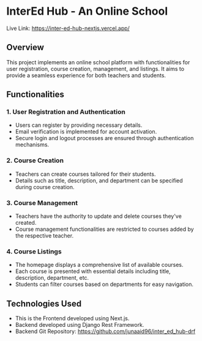 # InterEd Hub - An Online School

Live Link: https://inter-ed-hub-nextjs.vercel.app/

## Overview

This project implements an online school platform with functionalities for user registration, course creation, management, and listings. It aims to provide a seamless experience for both teachers and students.

## Functionalities

### 1. User Registration and Authentication

- Users can register by providing necessary details.
- Email verification is implemented for account activation.
- Secure login and logout processes are ensured through authentication mechanisms.

### 2. Course Creation

- Teachers can create courses tailored for their students.
- Details such as title, description, and department can be specified during course creation.

### 3. Course Management

- Teachers have the authority to update and delete courses they've created.
- Course management functionalities are restricted to courses added by the respective teacher.

### 4. Course Listings

- The homepage displays a comprehensive list of available courses.
- Each course is presented with essential details including title, description, department, etc.
- Students can filter courses based on departments for easy navigation.

## Technologies Used

- This is the Frontend developed using Next.js.
- Backend developed using Django Rest Framework.
- Backend Git Repository: https://github.com/junaaid96/inter_ed_hub-drf 
